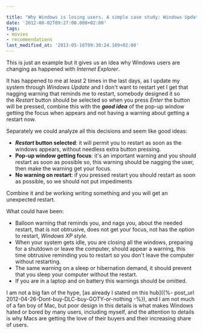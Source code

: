 ```yaml
---

title: "Why Windows is losing users. A simple case study: Windows Update"
date: '2012-08-02T09:27:00.000+02:00'
tags:
- movies
- recommendations
last_modified_at: '2013-05-16T09:30:24.189+02:00'
---
```


This is just an example but it gives us an idea why Windows users are changing as happened with *Internet Explorer*.

It has happened to me at least 2 times in the last days, as I update my system through *Windows Update* and I don't want to restart yet I get that nagging warning that reminds me to restart, somebody designed it so the *Restart* button should be selected so when you press *Enter* the button will be pressed, combine this with the ***good idea*** of the pop-up window getting the focus when appears and not having a warning about getting a restart now.

Separately we could analyze all this decisions and seem like good ideas:

- ***Restart* button selected**: it will permit you to restart as soon as the windows appears, without needless extra button pressing.
- **Pop-up window getting focus**: it's an important warning and you should restart as soon as possible so, this warning should be nagging the user, then make the warning get your focus.
- **No warning on restart**: if you pressed restart you should restart as soon as possible, so we should not put impediments

Combine it and be working writing something and you will get an unexpected restart.

What could have been:

- Balloon warning that reminds you, and nags you, about the needed restart, that is not obtrusive, does not get your focus, not has the option to restart, *Windows XP style*.
- When your system gets idle, you are closing all the windows, preparing for a shutdown or leave the computer, should appear a warning, this time obtrusive reminding you to restart so you don't leave the computer without restarting.
- The same warning on a sleep or hibernation demand, it should prevent that you sleep your computer without the restart.
- If you are in a laptop and on battery this warnings should be omitted.

I am not a big fan of the hype, [as already I stated on this hub]({%- post_url 2012-04-26-Dont-buy-DLC-buy-GOTY-or-nothing -%}), and I am not much of a fan boy of Mac, but poor design in this details is what makes Windows hated or bored by many users, including myself, and the attention to details is why Macs are getting the love of their buyers and their increasing share of users.
